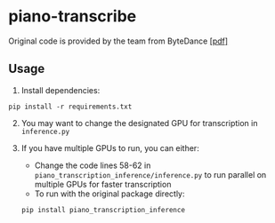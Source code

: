 # piano-transcribe
Original code is provided by the team from ByteDance [[pdf]](https://arxiv.org/pdf/2010.01815.pdf)  


## Usage

1. Install dependencies:  

```
pip install -r requirements.txt
```

2. You may want to change the designated GPU for transcription in `inference.py`  

3. If you have multiple GPUs to run, you can either:  
    - Change the code lines 58-62 in `piano_transcription_inference/inference.py` to run parallel on multiple GPUs for faster transcription  
    - To run with the original package directly:   
    ```
    pip install piano_transcription_inference
    ```
